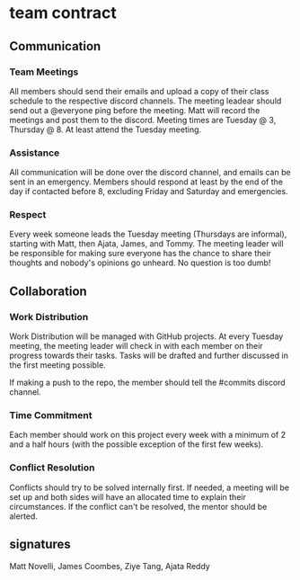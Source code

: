 # team contract
## Communication

### Team Meetings
All members should send their emails and upload a copy of their class schedule to the respective discord channels. The meeting leadear should send out a @everyone ping before the meeting. Matt will record the meetings and post them to the discord.
Meeting times are Tuesday @ 3, Thursday @ 8. At least attend the Tuesday meeting.

### Assistance
All communication will be done over the discord channel, and emails can be sent in an emergency. Members should respond at least by the end of the day if contacted before 8, excluding Friday and Saturday and emergencies.

### Respect
Every week someone leads the Tuesday meeting (Thursdays are informal), starting with Matt, then Ajata, James, and Tommy. The meeting leader will be responsible for making sure everyone has the chance to share their thoughts and nobody's opinions go unheard.
No question is too dumb!

## Collaboration
### Work Distribution
Work Distribution will be managed with GitHub projects. At every Tuesday meeting, the meeting leader will check in with each member on their progress towards their tasks. Tasks will be drafted and further discussed in the first meeting possible.

If making a push to the repo, the member should tell the #commits discord channel.

### Time Commitment
Each member should work on this project every week with a minimum of 2 and a half hours (with the possible exception of the first few weeks).

### Conflict Resolution
Conflicts should try to be solved internally first. If needed, a meeting will be set up and both sides will have an allocated time to explain their circumstances. If the conflict can't be resolved, the mentor should be alerted.


## signatures
Matt Novelli,
James Coombes,
Ziye Tang,
Ajata Reddy

